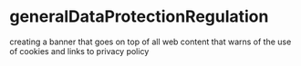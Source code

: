 # generalDataProtectionRegulation
creating a banner that goes on top of all web content that warns of the use of cookies and links to privacy policy
